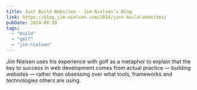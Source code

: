 ```yaml
---
title: Just Build Websites - Jim Nielsen’s Blog
link: https://blog.jim-nielsen.com/2024/just-build-websites/
pubDate: 2024-08-20
tags:
  - "build"
  - "golf"
  - "jim-nielsen"
---
```


Jim Nielsen uses his experience with golf as a metaphor to explain that the key to success in web development comes from actual practice — building websites — rather than obsessing over what tools, frameworks and technologies others are using.
